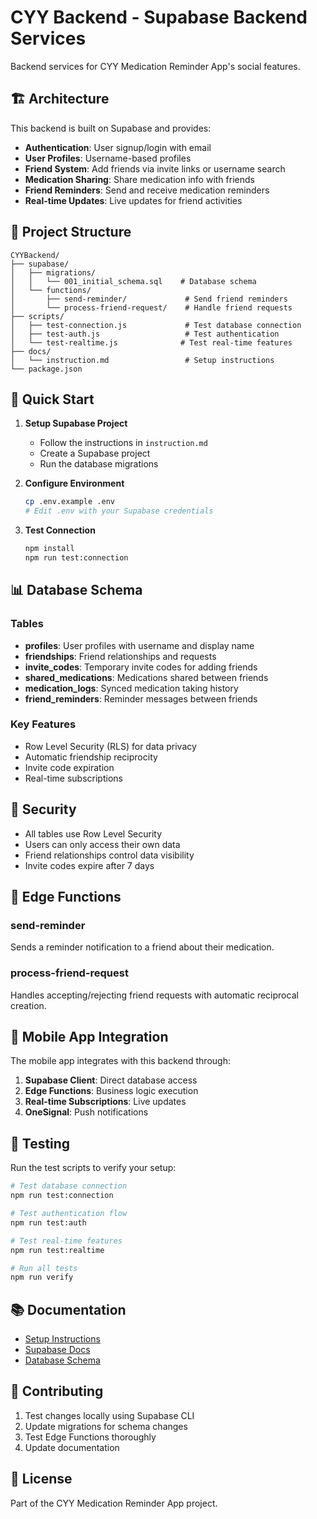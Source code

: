 # CYY Backend - Supabase Backend Services

Backend services for CYY Medication Reminder App's social features.

## 🏗️ Architecture

This backend is built on Supabase and provides:

- **Authentication**: User signup/login with email
- **User Profiles**: Username-based profiles
- **Friend System**: Add friends via invite links or username search
- **Medication Sharing**: Share medication info with friends
- **Friend Reminders**: Send and receive medication reminders
- **Real-time Updates**: Live updates for friend activities

## 📁 Project Structure

```
CYYBackend/
├── supabase/
│   ├── migrations/
│   │   └── 001_initial_schema.sql    # Database schema
│   └── functions/
│       ├── send-reminder/             # Send friend reminders
│       └── process-friend-request/    # Handle friend requests
├── scripts/
│   ├── test-connection.js             # Test database connection
│   ├── test-auth.js                   # Test authentication
│   └── test-realtime.js              # Test real-time features
├── docs/
│   └── instruction.md                 # Setup instructions
└── package.json
```

## 🚀 Quick Start

1. **Setup Supabase Project**
   - Follow the instructions in `instruction.md`
   - Create a Supabase project
   - Run the database migrations

2. **Configure Environment**
   ```bash
   cp .env.example .env
   # Edit .env with your Supabase credentials
   ```

3. **Test Connection**
   ```bash
   npm install
   npm run test:connection
   ```

## 📊 Database Schema

### Tables

- **profiles**: User profiles with username and display name
- **friendships**: Friend relationships and requests
- **invite_codes**: Temporary invite codes for adding friends
- **shared_medications**: Medications shared between friends
- **medication_logs**: Synced medication taking history
- **friend_reminders**: Reminder messages between friends

### Key Features

- Row Level Security (RLS) for data privacy
- Automatic friendship reciprocity
- Invite code expiration
- Real-time subscriptions

## 🔐 Security

- All tables use Row Level Security
- Users can only access their own data
- Friend relationships control data visibility
- Invite codes expire after 7 days

## 🔄 Edge Functions

### send-reminder
Sends a reminder notification to a friend about their medication.

### process-friend-request
Handles accepting/rejecting friend requests with automatic reciprocal creation.

## 📱 Mobile App Integration

The mobile app integrates with this backend through:

1. **Supabase Client**: Direct database access
2. **Edge Functions**: Business logic execution
3. **Real-time Subscriptions**: Live updates
4. **OneSignal**: Push notifications

## 🧪 Testing

Run the test scripts to verify your setup:

```bash
# Test database connection
npm run test:connection

# Test authentication flow
npm run test:auth

# Test real-time features
npm run test:realtime

# Run all tests
npm run verify
```

## 📚 Documentation

- [Setup Instructions](./instruction.md)
- [Supabase Docs](https://supabase.com/docs)
- [Database Schema](./supabase/migrations/001_initial_schema.sql)

## 🤝 Contributing

1. Test changes locally using Supabase CLI
2. Update migrations for schema changes
3. Test Edge Functions thoroughly
4. Update documentation

## 📄 License

Part of the CYY Medication Reminder App project.